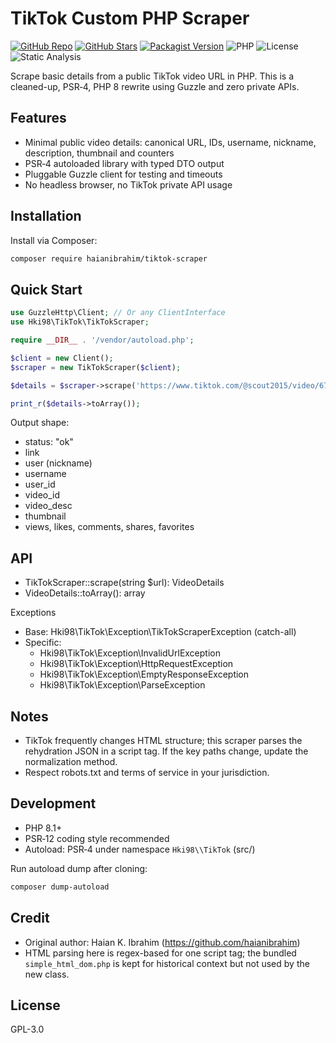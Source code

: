 # TikTok Custom PHP Scraper

[![GitHub Repo](https://img.shields.io/badge/GitHub-tiktok--scraper-black?logo=github)](https://github.com/haianibrahim/tiktok-scraper)
[![GitHub Stars](https://img.shields.io/github/stars/haianibrahim/tiktok-scraper)](https://github.com/haianibrahim/tiktok-scraper/stargazers)
[![Packagist Version](https://img.shields.io/packagist/v/haianibrahim/tiktok-scraper?color=%23008CFF&logo=packagist)](https://packagist.org/packages/haianibrahim/tiktok-scraper)
![PHP](https://img.shields.io/badge/PHP-%5E8.1-777BB4?logo=php)
![License](https://img.shields.io/badge/License-GPL--3.0-blue)
![Static Analysis](https://img.shields.io/badge/PSR-12-blueviolet)

Scrape basic details from a public TikTok video URL in PHP. This is a cleaned-up, PSR‑4, PHP 8 rewrite using Guzzle and zero private APIs.


## Features

- Minimal public video details: canonical URL, IDs, username, nickname, description, thumbnail and counters
- PSR‑4 autoloaded library with typed DTO output
- Pluggable Guzzle client for testing and timeouts
- No headless browser, no TikTok private API usage


## Installation

Install via Composer:

```bash
composer require haianibrahim/tiktok-scraper
```


## Quick Start

```php
use GuzzleHttp\Client; // Or any ClientInterface
use Hki98\TikTok\TikTokScraper;

require __DIR__ . '/vendor/autoload.php';

$client = new Client();
$scraper = new TikTokScraper($client);

$details = $scraper->scrape('https://www.tiktok.com/@scout2015/video/6718335390845095173');

print_r($details->toArray());
```

Output shape:

- status: "ok"
- link
- user (nickname)
- username
- user_id
- video_id
- video_desc
- thumbnail
- views, likes, comments, shares, favorites


## API

- TikTokScraper::scrape(string $url): VideoDetails
- VideoDetails::toArray(): array

Exceptions
- Base: Hki98\\TikTok\\Exception\\TikTokScraperException (catch-all)
- Specific:
	- Hki98\\TikTok\\Exception\\InvalidUrlException
	- Hki98\\TikTok\\Exception\\HttpRequestException
	- Hki98\\TikTok\\Exception\\EmptyResponseException
	- Hki98\\TikTok\\Exception\\ParseException


## Notes

- TikTok frequently changes HTML structure; this scraper parses the rehydration JSON in a script tag. If the key paths change, update the normalization method.
- Respect robots.txt and terms of service in your jurisdiction.


## Development

- PHP 8.1+
- PSR‑12 coding style recommended
- Autoload: PSR‑4 under namespace `Hki98\\TikTok` (src/)

Run autoload dump after cloning:

```bash
composer dump-autoload
```


## Credit

- Original author: Haian K. Ibrahim (https://github.com/haianibrahim)
- HTML parsing here is regex-based for one script tag; the bundled `simple_html_dom.php` is kept for historical context but not used by the new class.


## License

GPL-3.0
